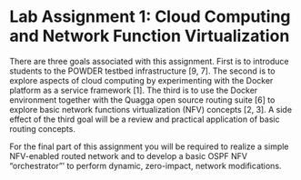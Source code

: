 # Lab Assignment 1: Cloud Computing and Network Function Virtualization

There are three goals associated with this assignment. First is to introduce students to the POWDER testbed infrastructure [9, 7]. The second is to explore aspects of cloud computing by experimenting with the Docker platform as a service framework [1]. The third is to use the Docker environment together with the Quagga open source routing suite [6] to explore basic network functions virtualization (NFV) concepts [2, 3]. A side effect of the third goal will be a review and practical application of basic routing concepts.

For the final part of this assignment you will be required to realize a simple NFV-enabled routed network and to develop a basic OSPF NFV “orchestrator”’ to perform dynamic, zero-impact, network modifications.

